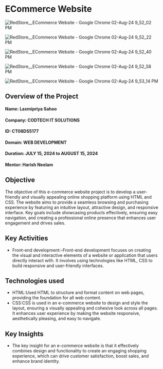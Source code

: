 # ECommerce Website


![RedStore__ECommerce Website - Google Chrome 02-Aug-24 9_52_02 PM](https://github.com/user-attachments/assets/535917f5-dbbb-4012-923a-abf1556e6738)


![RedStore__ECommerce Website - Google Chrome 02-Aug-24 9_52_22 PM](https://github.com/user-attachments/assets/35d6c389-1200-4e2e-a1ed-6a13d2743057)


![RedStore__ECommerce Website - Google Chrome 02-Aug-24 9_52_40 PM](https://github.com/user-attachments/assets/caffafc4-936c-4dc6-8101-1c585472841b)



![RedStore__ECommerce Website - Google Chrome 02-Aug-24 9_52_58 PM](https://github.com/user-attachments/assets/695c0455-86f7-4ba1-ac08-c191637bc532)



![RedStore__ECommerce Website - Google Chrome 02-Aug-24 9_53_14 PM](https://github.com/user-attachments/assets/350280e8-a125-4003-8e56-ec8421d2c568)



## Overview of the Project
 #### Name: Laxmipriya Sahoo
 #### Company: CODTECH IT SOLUTIONS
 #### ID: CT08DS5177
 #### Domain: WEB DEVELOPMENT
 #### Duration: JULY 15, 2024 to AUGUST 15, 2024
 #### Mentor: Harish Neelam





## Objective


The objective of this e-commerce website project is to develop a user-friendly and visually appealing online shopping platform using HTML and CSS. The website aims to provide a seamless browsing and purchasing experience by featuring an intuitive layout, attractive design, and responsive interface. Key goals include showcasing products effectively, ensuring easy navigation, and creating a professional online presence that enhances user engagement and drives sales.




## Key Activities


- Front-end development:-Front-end development focuses on creating the visual and interactive elements of a website or application that users directly interact with. It involves using technologies like HTML, CSS to build responsive and user-friendly interfaces.
  

## Technologies used
- HTML:Used HTML  to structure and format content on web pages, providing the foundation for all web content.
- CSS:CSS is used in an e-commerce website to design and style the layout, ensuring a visually appealing and cohesive look across all pages. It enhances user experience by making the website responsive, aesthetically pleasing, and easy to navigate.



## Key Insights
- The key insight for an e-commerce website is that it effectively combines design and functionality to create an engaging shopping experience, which can drive customer satisfaction, boost sales, and enhance brand identity.


